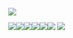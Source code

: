 ![](https://i.pinimg.com/originals/98/96/93/989693bab650d8151871adba73264cd0.gif)

![](https://camo.githubusercontent.com/366a58cf6bb07375749910a72a0703d2957d7bf0742a950b97a5cfec43d7bd14/68747470733a2f2f692e696d6775722e636f6d2f384438303972562e706e67)![](https://external-media.spacehey.net/media/saqFJU6AI2KnycMjcJG6mKS4Y1vWKBM_113O7f33NdQE=/https://y2k.neocities.org/stamps/tumblr_pgef2uZbKY1xzybrpo2_100.png)![](https://i.imgur.com/ChYBrKB.png)![](https://images-wixmp-ed30a86b8c4ca887773594c2.wixmp.com/f/f11edfd2-43af-4062-9708-bd877641010c/da5m7ps-d5384917-03b2-4f42-b00e-1045ad4dd440.png?token=eyJ0eXAiOiJKV1QiLCJhbGciOiJIUzI1NiJ9.eyJzdWIiOiJ1cm46YXBwOjdlMGQxODg5ODIyNjQzNzNhNWYwZDQxNWVhMGQyNmUwIiwiaXNzIjoidXJuOmFwcDo3ZTBkMTg4OTgyMjY0MzczYTVmMGQ0MTVlYTBkMjZlMCIsIm9iaiI6W1t7InBhdGgiOiJcL2ZcL2YxMWVkZmQyLTQzYWYtNDA2Mi05NzA4LWJkODc3NjQxMDEwY1wvZGE1bTdwcy1kNTM4NDkxNy0wM2IyLTRmNDItYjAwZS0xMDQ1YWQ0ZGQ0NDAucG5nIn1dXSwiYXVkIjpbInVybjpzZXJ2aWNlOmZpbGUuZG93bmxvYWQiXX0.E8WQjXqxVVAF8BI_d-cbkBGafq2y18vi736LoaTTDeU)![](https://images-wixmp-ed30a86b8c4ca887773594c2.wixmp.com/f/0938cf49-2197-4feb-8879-9c4ae5643e1b/d4mawqb-7647e377-4077-4717-a302-1ca3a13808ff.gif?token=eyJ0eXAiOiJKV1QiLCJhbGciOiJIUzI1NiJ9.eyJzdWIiOiJ1cm46YXBwOjdlMGQxODg5ODIyNjQzNzNhNWYwZDQxNWVhMGQyNmUwIiwiaXNzIjoidXJuOmFwcDo3ZTBkMTg4OTgyMjY0MzczYTVmMGQ0MTVlYTBkMjZlMCIsIm9iaiI6W1t7InBhdGgiOiJcL2ZcLzA5MzhjZjQ5LTIxOTctNGZlYi04ODc5LTljNGFlNTY0M2UxYlwvZDRtYXdxYi03NjQ3ZTM3Ny00MDc3LTQ3MTctYTMwMi0xY2EzYTEzODA4ZmYuZ2lmIn1dXSwiYXVkIjpbInVybjpzZXJ2aWNlOmZpbGUuZG93bmxvYWQiXX0.Qmli-SMoX6DCtFSdmXOEBydcvNwSrZA5ZuV4NH3419o)![](https://images-wixmp-ed30a86b8c4ca887773594c2.wixmp.com/f/0938cf49-2197-4feb-8879-9c4ae5643e1b/d4m7ivd-c323556f-feb7-47fb-88a7-c92240c1e363.gif?token=eyJ0eXAiOiJKV1QiLCJhbGciOiJIUzI1NiJ9.eyJzdWIiOiJ1cm46YXBwOjdlMGQxODg5ODIyNjQzNzNhNWYwZDQxNWVhMGQyNmUwIiwiaXNzIjoidXJuOmFwcDo3ZTBkMTg4OTgyMjY0MzczYTVmMGQ0MTVlYTBkMjZlMCIsIm9iaiI6W1t7InBhdGgiOiJcL2ZcLzA5MzhjZjQ5LTIxOTctNGZlYi04ODc5LTljNGFlNTY0M2UxYlwvZDRtN2l2ZC1jMzIzNTU2Zi1mZWI3LTQ3ZmItODhhNy1jOTIyNDBjMWUzNjMuZ2lmIn1dXSwiYXVkIjpbInVybjpzZXJ2aWNlOmZpbGUuZG93bmxvYWQiXX0.H_zpyslddI4Jp9Taul2UkkKFEf5gAmFVLRdcj-zc4Ck)
![](https://images-wixmp-ed30a86b8c4ca887773594c2.wixmp.com/f/bef32d64-3977-4590-a6a5-d5b96db61dda/dbb7j14-742cc7e7-17f0-4fed-99c2-4884c0832178.png?token=eyJ0eXAiOiJKV1QiLCJhbGciOiJIUzI1NiJ9.eyJzdWIiOiJ1cm46YXBwOjdlMGQxODg5ODIyNjQzNzNhNWYwZDQxNWVhMGQyNmUwIiwiaXNzIjoidXJuOmFwcDo3ZTBkMTg4OTgyMjY0MzczYTVmMGQ0MTVlYTBkMjZlMCIsIm9iaiI6W1t7InBhdGgiOiJcL2ZcL2JlZjMyZDY0LTM5NzctNDU5MC1hNmE1LWQ1Yjk2ZGI2MWRkYVwvZGJiN2oxNC03NDJjYzdlNy0xN2YwLTRmZWQtOTljMi00ODg0YzA4MzIxNzgucG5nIn1dXSwiYXVkIjpbInVybjpzZXJ2aWNlOmZpbGUuZG93bmxvYWQiXX0.ZZUNttyx9JMzWpYf5nUfjxo3GhFfhfR9iH7cb8Iydnw)
